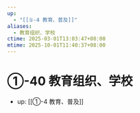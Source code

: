 ```yaml
---
up:
  - "[[①-4 教育、普及]]"
aliases:
  - 教育组织、学校
ctime: 2025-03-01T13:03:47+08:00
mtime: 2025-10-01T11:40:37+08:00
---
```


# ①-40 教育组织、学校

- up: [[①-4 教育、普及]]

